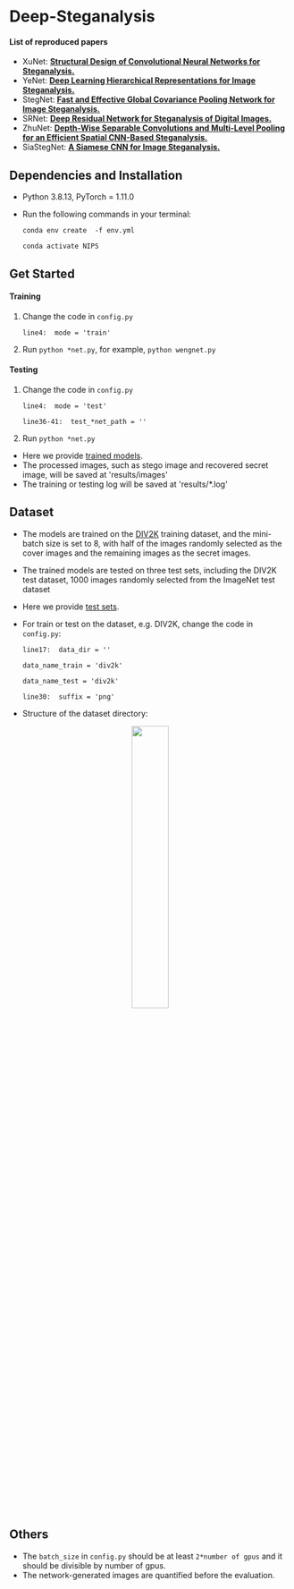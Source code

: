 # Deep-Steganalysis

#### List of reproduced papers
- XuNet: [**Structural Design of Convolutional Neural Networks for Steganalysis.**](https://ieeexplore.ieee.org/abstract/document/7444146) 
- YeNet: [**Deep Learning Hierarchical Representations for Image Steganalysis.**](https://ieeexplore.ieee.org/abstract/document/7937836)
- StegNet: [**Fast and Effective Global Covariance Pooling Network for Image Steganalysis.**](https://dl.acm.org/doi/abs/10.1145/3335203.3335739)
- SRNet: [**Deep Residual Network for Steganalysis of Digital Images.**](https://ieeexplore.ieee.org/abstract/document/8470101)
- ZhuNet: [**Depth-Wise Separable Convolutions and Multi-Level Pooling for an Efficient Spatial CNN-Based Steganalysis.**](https://ieeexplore.ieee.org/abstract/document/8809687)
- SiaStegNet: [**A Siamese CNN for Image Steganalysis.**](https://ieeexplore.ieee.org/document/9153041)



## Dependencies and Installation
- Python 3.8.13, PyTorch = 1.11.0
- Run the following commands in your terminal:

  `conda env create  -f env.yml`

   `conda activate NIPS`


## Get Started
#### Training
1. Change the code in `config.py`

    `line4:  mode = 'train' ` 

2. Run `python *net.py`, for example, `python wengnet.py`

#### Testing
1. Change the code in `config.py`

    `line4:  mode = 'test' `
  
    `line36-41:  test_*net_path = '' `

2. Run `python *net.py`

- Here we provide [trained models](https://drive.google.com/drive/folders/1lM9ED7uzWYeznXSWKg4mgf7Xc7wjjm8Q?usp=sharing).
- The processed images, such as stego image and recovered secret image, will be saved at 'results/images'
- The training or testing log will be saved at 'results/*.log'


## Dataset
- The models are trained on the [DIV2K](https://opendatalab.com/DIV2K) training dataset, and the mini-batch size is set to 8, with half of the images randomly selected as the cover images and the remaining images as the secret images. 
- The trained models are tested on three test sets, including the DIV2K test dataset, 1000 images randomly selected from the ImageNet test dataset
- Here we provide [test sets](https://drive.google.com/file/d/1NYVWZXe0AjxdI5vuI2gF6_2hwoS1c4y7/view?usp=sharing).

- For train or test on the dataset,  e.g.  DIV2K, change the code in `config.py`:

    `line17:  data_dir = '' `
  
    `data_name_train = 'div2k'`
  
    `data_name_test = 'div2k'`
  
    `line30:  suffix = 'png' `

- Structure of the dataset directory:

<center>
  <img src=https://github.com/albblgb/pusnet/blob/main/utils/dataset_folder_structure.png width=36% />
</center>
 
    
## Others
- The `batch_size` in `config.py` should be at least `2*number of gpus` and it should be divisible by number of gpus.
- The network-generated images are quantified before the evaluation. 

